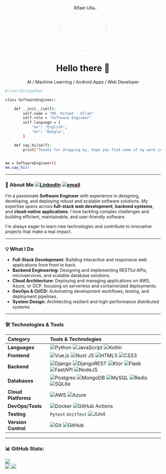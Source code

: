 <div align="center">
  <img src="https://avatars.githubusercontent.com/u/51258654?v=4" style="border-radius: 50%;" width="150px;" alt="Rifaet Ullah">
  <h1>Hello there 👋</h1>
  <p>AI / Machine Learning / Android Apps / Web Developer</p>
</div>

```bash
#!/usr/bin/python

class SoftwareEngineer:

    def __init__(self):
        self.name = "Md. Rifaet - Ullah"
        self.role = "Software Engineer"
        self.language = {
            "en": "English",
            "bn": "Bangla",
        }

    def say_hi(self):
        print("Thanks for dropping by, hope you find some of my work interesting.")


me = SoftwareEngineer()
me.say_hi()
```

---

### 🚀 About Me [![LinkedIn](https://img.shields.io/badge/LinkedIn-%230077B5.svg?logo=linkedin&logoColor=white)](https://linkedin.com/in/rifaet-ullah) [![email](https://img.shields.io/badge/Email-D14836?logo=gmail&logoColor=white)](mailto:md.rifaetullahrifat@gmail.com)
I'm a passionate **Software Engineer** with experience in designing, developing, and deploying robust and scalable
 software solutions. My expertise spans across **full-stack web development**, **backend systems**, and
**cloud-native applications**. I love tackling complex challenges and building efficient, maintainable, and user-friendly
 software.

I'm always eager to learn new technologies and contribute to innovative projects that make a real impact.

---

### 💡 What I Do

* **Full-Stack Development:** Building interactive and responsive web applications from front to back.
* **Backend Engineering:** Designing and implementing RESTful APIs, microservices, and scalable database solutions.
* **Cloud Architecture:** Deploying and managing applications on AWS, Azure, or GCP, focusing on serverless and containerized deployments.
* **DevOps & CI/CD:** Automating development workflows, testing, and deployment pipelines.
* **System Design:** Architecting resilient and high-performance distributed systems.

---

### 🛠️ Technologies & Tools

| Category            | Tools & Technologies                                             |
| :------------------ | :--------------------------------------------------------------- |
| **Languages** | ![Python](https://img.shields.io/badge/python-3670A0?style=for-the-badge&logo=python&logoColor=ffdd54) ![JavaScript](https://img.shields.io/badge/javascript-%23323330.svg?style=for-the-badge&logo=javascript&logoColor=%23F7DF1E) ![Kotlin](https://img.shields.io/badge/kotlin-%237F52FF.svg?style=for-the-badge&logo=kotlin&logoColor=white) |
| **Frontend** | ![Vue.js](https://img.shields.io/badge/vue.js-%2335495e.svg?style=for-the-badge&logo=vuedotjs&logoColor=%234FC08D) ![Nuxt JS](https://img.shields.io/badge/Nuxt-002E3B?style=for-the-badge&logo=nuxt.js&logoColor=#00DC82) ![HTML5](https://img.shields.io/badge/html5-%23E34F26.svg?style=for-the-badge&logo=html5&logoColor=white) ![CSS3](https://img.shields.io/badge/css3-%231572B6.svg?style=for-the-badge&logo=css3&logoColor=white) |
| **Backend** | ![Django](https://img.shields.io/badge/django-%23092E20.svg?style=for-the-badge&logo=django&logoColor=white) ![DjangoREST](https://img.shields.io/badge/DJANGO-REST-ff1709?style=for-the-badge&logo=django&logoColor=white&color=ff1709&labelColor=gray) ![Ktor](https://img.shields.io/badge/ktor-%23F24E1E.svg?style=for-the-badge&logo=ktor&logoColor=white) ![Flask](https://img.shields.io/badge/flask-%23000.svg?style=for-the-badge&logo=flask&logoColor=white) ![FastAPI](https://img.shields.io/badge/FastAPI-005571?style=for-the-badge&logo=fastapi) ![NodeJS](https://img.shields.io/badge/node.js-6DA55F?style=for-the-badge&logo=node.js&logoColor=white) |
| **Databases** | ![Postgres](https://img.shields.io/badge/postgres-%23316192.svg?style=for-the-badge&logo=postgresql&logoColor=white) ![MongoDB](https://img.shields.io/badge/MongoDB-%234ea94b.svg?style=for-the-badge&logo=mongodb&logoColor=white) ![MySQL](https://img.shields.io/badge/mysql-4479A1.svg?style=for-the-badge&logo=mysql&logoColor=white) ![Redis](https://img.shields.io/badge/redis-red?style=for-the-badge&logo=redis&logoColor=white) ![SQLite](https://img.shields.io/badge/sqlite-%2307405e.svg?style=for-the-badge&logo=sqlite&logoColor=white) |
| **Cloud Platforms** | ![AWS](https://img.shields.io/badge/AWS-%23FF9900.svg?style=for-the-badge&logo=amazon-aws&logoColor=white) ![Azure](https://img.shields.io/badge/azure-%230072C6.svg?style=for-the-badge&logo=microsoftazure&logoColor=white) |
| **DevOps/Tools** | ![Docker](https://img.shields.io/badge/docker-%230db7ed.svg?style=for-the-badge&logo=docker&logoColor=white) ![GitHub Actions](https://img.shields.io/badge/github%20actions-%232671E5.svg?style=for-the-badge&logo=githubactions&logoColor=white) |
| **Testing** | `Pytest` `UnitTest` ![JUnit](https://img.shields.io/badge/Junit5-25A162?style=for-the-badge&logo=junit5&logoColor=white) |
| **Version Control** | ![Git](https://img.shields.io/badge/git-%23F05033.svg?style=for-the-badge&logo=git&logoColor=white) ![GitHub](https://img.shields.io/badge/github-%23121011.svg?style=for-the-badge&logo=github&logoColor=white) |

---

### 📊 GitHub Stats:
![](https://github-readme-stats.vercel.app/api/top-langs/?username=rifaet-ullah&theme=dark&hide_border=false&include_all_commits=true&count_private=true&layout=compact)<br>
![](https://github-readme-stats.vercel.app/api?username=rifaet-ullah&theme=dark&hide_border=false&include_all_commits=true&count_private=true)
![](https://nirzak-streak-stats.vercel.app/?user=rifaet-ullah&theme=dark&hide_border=false)
